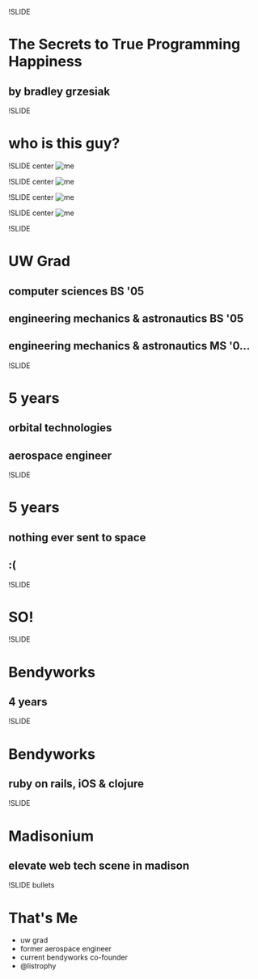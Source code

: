 !SLIDE
# The Secrets to True Programming Happiness #
## by bradley grzesiak ##

!SLIDE
# who is this guy? #

!SLIDE center
![me](me-passport.png)

!SLIDE center
![me](me-twitter.png)

!SLIDE center
![me](me-facebook.png)

!SLIDE center
![me](me-facebook-old.png)

!SLIDE
# UW Grad #

## computer sciences BS '05 ##
## engineering mechanics & astronautics BS '05 ##
## engineering mechanics & astronautics MS '0... ##

!SLIDE
# 5 years #
## orbital technologies ##
## aerospace engineer ##

!SLIDE
# 5 years #
## nothing ever sent to space ##
## :( ##

!SLIDE
# SO! #

!SLIDE
# Bendyworks #
## 4 years #

!SLIDE
# Bendyworks #
## ruby on rails, iOS & clojure ##

!SLIDE
# Madisonium #
## elevate web tech scene in madison ##

!SLIDE bullets
# That's Me #
* uw grad
* former aerospace engineer
* current bendyworks co-founder
* @listrophy
